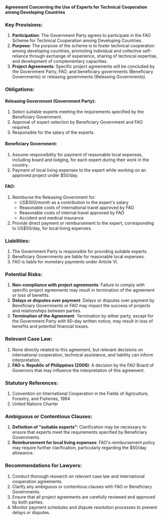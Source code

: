 **Agreement Concerning the Use of Experts for Technical Cooperation among Developing Countries**

### Key Provisions:

1. **Participation**: The Government Party agrees to participate in the FAO Scheme for Technical Cooperation among Developing Countries.
2. **Purpose**: The purpose of the scheme is to foster technical cooperation among developing countries, promoting individual and collective self-reliance through exchange of experience, sharing of technical expertise, and development of complementary capacities.
3. **Project Agreements**: Specific project agreements will be concluded by the Government Party, FAO, and beneficiary governments (Beneficiary Governments) or releasing governments (Releasing Governments).

### Obligations:

#### Releasing Government (Government Party):

1. Select suitable experts meeting the requirements specified by the Beneficiary Government.
2. Approval of expert selection by Beneficiary Government and FAO required.
3. Responsible for the salary of the experts.

#### Beneficiary Government:

1. Assume responsibility for payment of reasonable local expenses, including board and lodging, for each expert during their work in the country.
2. Payment of local living expenses to the expert while working on an approved project under $50/day.

#### FAO:

1. Reimburse the Releasing Government for:
	* US$300/month as a contribution to the expert's salary
	* Reasonable costs of international travel approved by FAO
	* Reasonable costs of internal travel approved by FAO
	* Accident and medical insurance
2. Provide direct payment or reimbursement to the expert, corresponding to US$50/day, for local living expenses.

### Liabilities:

1. The Government Party is responsible for providing suitable experts.
2. Beneficiary Governments are liable for reasonable local expenses.
3. FAO is liable for monetary payments under Article VI.

### Potential Risks:

1. **Non-compliance with project agreements**: Failure to comply with specific project agreements may result in termination of the agreement or loss of benefits.
2. **Delays or disputes over payment**: Delays or disputes over payment by Beneficiary Governments or FAO may impact the success of projects and relationships between parties.
3. **Termination of the Agreement**: Termination by either party, except for the Government Party with 60-day written notice, may result in loss of benefits and potential financial losses.

### Relevant Case Law:

1. None directly related to this agreement, but relevant decisions on international cooperation, technical assistance, and liability can inform interpretation.
2. **FAO v. Republic of Philippines (2006)**: A decision by the FAO Board of Governors that may influence the interpretation of this agreement.

### Statutory References:

1. Convention on International Cooperation in the Fields of Agriculture, Forestry, and Fisheries, 1984
2. United Nations Charter

### Ambiguous or Contentious Clauses:

1. **Definition of "suitable experts"**: Clarification may be necessary to ensure that experts meet the requirements specified by Beneficiary Governments.
2. **Reimbursement for local living expenses**: FAO's reimbursement policy may require further clarification, particularly regarding the $50/day allowance.

### Recommendations for Lawyers:

1. Conduct thorough research on relevant case law and international cooperation agreements.
2. Clarify any ambiguous or contentious clauses with FAO or Beneficiary Governments.
3. Ensure that all project agreements are carefully reviewed and approved by both parties.
4. Monitor payment schedules and dispute resolution processes to prevent delays or disputes.
